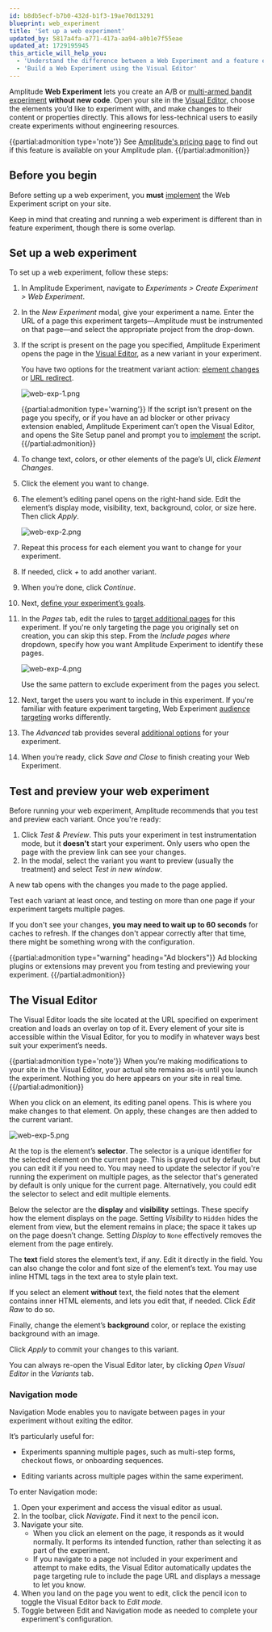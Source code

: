 ```yaml
---
id: b8db5ecf-b7b0-432d-b1f3-19ae70d13291
blueprint: web_experiment
title: 'Set up a web experiment'
updated_by: 5817a4fa-a771-417a-aa94-a0b1e7f55eae
updated_at: 1729195945
this_article_will_help_you:
  - 'Understand the difference between a Web Experiment and a feature experiment'
  - 'Build a Web Experiment using the Visual Editor'
---
```

Amplitude **Web Experiment** lets you create an A/B or [multi-armed bandit experiment](/docs/feature-experiment/workflow/multi-armed-bandit-experiments) **without new code**. Open your site in the [Visual Editor](#the-visual-editor), choose the elements you’d like to experiment with, and make changes to their content or properties directly. This allows for less-technical users to easily create experiments without engineering resources.

{{partial:admonition type='note'}}
See [Amplitude's pricing page](https://amplitude.com/pricing) to find out if this feature is available on your Amplitude plan.
{{/partial:admonition}}

## Before you begin

Before setting up a web experiment, you **must** [implement](/docs/web-experiment/implementation) the Web Experiment script on your site.

Keep in mind that creating and running a web experiment is different than in feature experiment, though there is some overlap.

## Set up a web experiment

To set up a web experiment, follow these steps:

1. In Amplitude Experiment, navigate to *Experiments > Create Experiment > Web Experiment*.
2. In the *New Experiment* modal, give your experiment a name. Enter the URL of a page this experiment targets—Amplitude must be instrumented on that page—and select the appropriate project from the drop-down.
3. If the script is present on the page you specified, Amplitude Experiment opens the page in the [Visual Editor](#the-visual-editor), as a new variant in your experiment.

    You have two options for the treatment variant action: [element changes](/docs/web-experiment/actions#element-changes) or [URL redirect](/docs/web-experiment/actions#url-redirect).

    ![web-exp-1.png](/docs/output/img/workflow/web-exp-1.png)

    {{partial:admonition type='warning'}}
    If the script isn’t present on the page you specify, or if you have an ad blocker or other privacy extension enabled, Amplitude Experiment can’t open the Visual Editor, and opens the Site Setup panel and prompt you to [implement](/docs/web-experiment/implementation) the script.
    {{/partial:admonition}}

4. To change text, colors, or other elements of the page’s UI, click *Element Changes*.
5. Click the element you want to change.
6. The element’s editing panel opens on the right-hand side. Edit the element’s display mode, visibility, text, background, color, or size here. Then click *Apply*.

    ![web-exp-2.png](/docs/output/img/workflow/web-exp-2.png)

7. Repeat this process for each element you want to change for your experiment.
8. If needed, click *+* to add another variant.
9. When you’re done, click *Continue*.
10. Next, [define your experiment’s goals](https://amplitude.com/docs/feature-experiment/workflow/define-goals).
11. In the *Pages* tab, edit the rules to [target additional pages](/docs/web-experiment/targeting#page-targeting) for this experiment. If you're only targeting the page you originally set on creation, you can skip this step. From the *Include pages where* dropdown, specify how you want Amplitude Experiment to identify these pages.

    ![web-exp-4.png](/docs/output/img/workflow/web-exp-4.png)

    Use the same pattern to exclude experiment from the pages you select. 

12. Next, target the users you want to include in this experiment. If you're familiar with feature experiment targeting, Web Experiment [audience targeting](/docs/web-experiment/targeting#audience-targeting) works differently.
13. The *Advanced* tab provides several [additional options](/docs/feature-experiment/workflow/finalize-statistical-preferences) for your experiment.
14. When you’re ready, click *Save and Close* to finish creating your Web Experiment.

## Test and preview your web experiment

Before running your web experiment, Amplitude recommends that you test and preview each variant. Once you're ready:

1. Click *Test & Preview*. This puts your experiment in test instrumentation mode, but it **doesn't** start your experiment. Only users who open the page with the preview link can see your changes.
2. In the modal, select the variant you want to preview (usually the treatment) and select *Test in new window*.

A new tab opens with the changes you made to the page applied.

Test each variant at least once, and testing on more than one page if your experiment targets multiple pages.

If you don't see your changes, **you may need to wait up to 60 seconds** for caches to refresh. If the changes don't appear correctly after that time, there might be something wrong with the configuration.

{{partial:admonition type="warning" heading="Ad blockers"}}
Ad blocking plugins or extensions may prevent you from testing and previewing your experiment. 
{{/partial:admonition}}

## The Visual Editor

The Visual Editor loads the site located at the URL specified on experiment creation and loads an overlay on top of it. Every element of your site is accessible within the Visual Editor, for you to modify in whatever ways best suit your experiment’s needs.

{{partial:admonition type='note'}}
When you’re making modifications to your site in the Visual Editor, your actual site remains as-is until you launch the experiment. Nothing you do here appears on your site in real time.
{{/partial:admonition}}

When you click on an element, its editing panel opens. This is where you make changes to that element. On apply, these changes are then added to the current variant.

![web-exp-5.png](/docs/output/img/workflow/web-exp-5.png)

At the top is the element’s **selector**. The selector is a unique identifier for the selected element on the current page. This is grayed out by default, but you can edit it if you need to. You may need to update the selector if you're running the experiment on multiple pages, as the selector that's generated by default is only unique for the current page. Alternatively, you could edit the selector to select and edit multiple elements.

Below the selector are the **display** and **visibility** settings. These specify how the element displays on the page. Setting *Visibility* to `Hidden` hides the element from view, but the element remains in place; the space it takes up on the page doesn’t change. Setting *Display* to `None` effectively removes the element from the page entirely.

The **text** field stores the element’s text, if any. Edit it directly in the field. You can also change the color and font size of the element’s text. You may use inline HTML tags in the text area to style plain text.

If you select an element **without** text, the field notes that the element contains inner HTML elements, and lets you edit that, if needed. Click *Edit Raw* to do so.

Finally, change the element’s **background** color, or replace the existing background with an image.

Click *Apply* to commit your changes to this variant.

You can always re-open the Visual Editor later, by clicking *Open Visual Editor* in the *Variants* tab.

### Navigation mode

Navigation Mode enables you to navigate between pages in your experiment without exiting the editor. 

It’s particularly useful for:

* Experiments spanning multiple pages, such as multi-step forms, checkout flows, or onboarding sequences.

* Editing variants across multiple pages within the same experiment.

To enter Navigation mode:

1. Open your experiment and access the visual editor as usual.
2. In the toolbar, click *Navigate*. Find it next to the pencil icon.
3. Navigate your site.
   * When you click an element on the page, it responds as it would normally. It performs its intended function, rather than selecting it as part of the experiment.
   * If you navigate to a page not included in your experiment and attempt to make edits, the Visual Editor automatically updates the page targeting rule to include the page URL and displays a message to let you know.
4. When you land on the page you went to edit, click the pencil icon to toggle the Visual Editor back to *Edit mode*.
5. Toggle between Edit and Navigation mode as needed to complete your experiment's configuration.